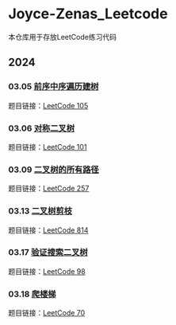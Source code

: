 # Joyce-Zenas_Leetcode

本仓库用于存放LeetCode练习代码

## 2024

### 03.05 [前序中序遍历建树](https://github.com/tinywisdom/Joyce-Zenas_Leetcode/tree/main/105%E5%89%8D%E5%BA%8F%E4%B8%AD%E5%BA%8F%E9%81%8D%E5%8E%86%E5%BB%BA%E6%A0%91)

题目链接：[LeetCode 105](https://leetcode.cn/problems/construct-binary-tree-from-preorder-and-inorder-traversal/description/)


### 03.06 [对称二叉树](https://github.com/tinywisdom/Joyce-Zenas_Leetcode/tree/main/%E5%AF%B9%E7%A7%B0%E4%BA%8C%E5%8F%89%E6%A0%91)

题目链接：[LeetCode 101](https://leetcode.cn/problems/symmetric-tree/description/)


### 03.09 [二叉树的所有路径](https://github.com/tinywisdom/Joyce-Zenas_Leetcode/tree/main/%E4%BA%8C%E5%8F%89%E6%A0%91%E7%9A%84%E6%89%80%E6%9C%89%E8%B7%AF%E5%BE%84)

题目链接：[LeetCode 257](https://leetcode.cn/problems/binary-tree-paths/description/)


### 03.13 [二叉树剪枝](https://github.com/tinywisdom/Joyce-Zenas_Leetcode/tree/main/%E4%BA%8C%E5%8F%89%E6%A0%91%E5%89%AA%E6%9E%9D)

题目链接：[LeetCode 814](https://leetcode.cn/problems/binary-tree-pruning/description/)


### 03.17 [验证搜索二叉树](https://github.com/tinywisdom/Joyce-Zenas_Leetcode/tree/main/%E9%AA%8C%E8%AF%81%E6%90%9C%E7%B4%A2%E4%BA%8C%E5%8F%89%E6%A0%91)

题目链接：[LeetCode 98](https://leetcode.cn/problems/validate-binary-search-tree/description/)


### 03.18 [爬楼梯](https://github.com/tinywisdom/Joyce-Zenas_Leetcode/tree/main/%E7%88%AC%E6%A5%BC%E6%A2%AF)

题目链接：[LeetCode 70](https://leetcode.cn/problems/climbing-stairs/description/)
